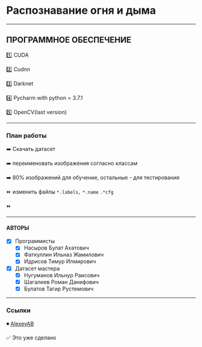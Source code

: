 # Распознавание огня и дыма
____
## ПРОГРАММНОЕ ОБЕСПЕЧЕНИЕ
:one: CUDA

:two: Cudnn

:three: Darknet

:four: Pycharm with python = 3.7.1

:five: OpenCV(last version)

____

### План работы
:arrow_right: Скачать датасет

:arrow_right: переименовать изображения согласно классам

:arrow_right: 80% изображений для обучение, остальные - для тестирования

:fast_forward: изменить файлы `*.labels,` `*.name` `.*cfg`

:fast_forward:

____

#### АВТОРЫ
- [X] Программисты
    - [X] Насыров Булат Ахатович
    - [X] Фаткуллин Ильназ Жамилович
    - [X] Идрисов Тимур Илмирович
- [X] Датасет мастера
    - [X] Нугуманов Ильнур Раисович
    - [X] Шагалиев Роман Данифович
    - [X] Булатов Тагир Рустемович

____

### Ссылки
:black_medium_small_square: [AlexeyAB](https://github.com/AlexeyAB/darknet)


:white_check_mark: Это уже сделано

